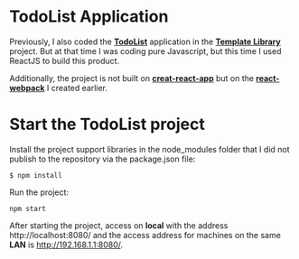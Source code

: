 # TodoList Application
Previously, I also coded the [**TodoList**](https://venusakavxt.github.io/template-library/template_HTML_CSS_and_Javascript/template_HTML_CSS_JS_21/index.html) application in the [**Template Library**](https://github.com/VenusakaVXT/template-library/tree/master/template_HTML_CSS_and_Javascript/template_HTML_CSS_JS_21) project. But at that time I was coding pure Javascript, but this time I used ReactJS to build this product.

Additionally, the project is not built on [**creat-react-app**](https://github.com/facebook/create-react-app) but on the [**react-webpack**](https://github.com/VenusakaVXT/react-webpack) I created earlier.

# Start the TodoList project
Install the project support libraries in the node_modules folder that I did not publish to the repository via the package.json file:
```
$ npm install
```

Run the project:
```
npm start
```

After starting the project, access on **local** with the address http://localhost:8080/ and the access address for machines on the same **LAN** is http://192.168.1.1:8080/.


